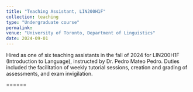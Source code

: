 ```yaml
---
title: "Teaching Assistant, LIN200H1F"
collection: teaching
type: "Undergraduate course"
permalink: 
venue: "University of Toronto, Department of Linguistics"
date: 2024-09-01
---
```


Hired as one of six teaching assistants in the fall of 2024 for LIN200H1F (Introduction to Language), instructed by Dr. Pedro Mateo Pedro. Duties included the facilitation of weekly tutorial sessions, creation and grading of assessments, and exam invigilation. 


======

